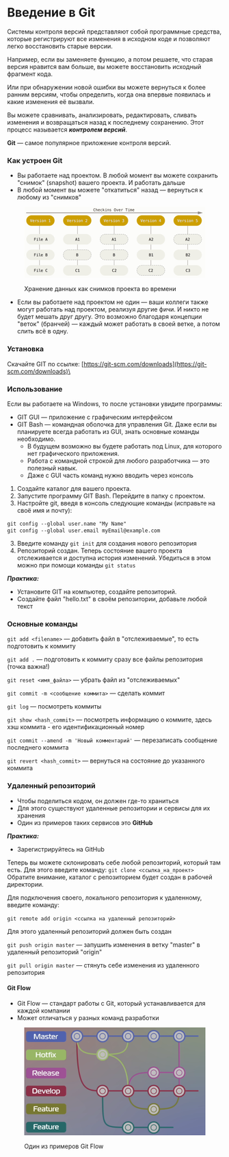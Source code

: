 # Введение в Git

Системы контроля версий представляют собой программные средства, которые регистрируют все изменения в исходном коде и позволяют легко восстановить старые версии.

Например, если вы заменяете функцию, а потом решаете, что старая версия нравится вам больше, вы можете восстановить исходный фрагмент кода.

Или при обнаружении новой ошибки вы можете вернуться к более ранним версиям, чтобы определить, когда она впервые появилась и какие изменения её вызвали.

Вы можете сравнивать, анализировать, редактировать, сливать изменения и возвращаться назад к последнему сохранению. Этот процесс называется _**контролем версий**_.

**Git** — самое популярное приложение контроля версий.

### Как устроен Git

* Вы работаете над проектом. В любой момент вы можете сохранить "снимок" (snapshot) вашего проекта. И работать дальше
* В любой момент вы можете "откатиться" назад — вернуться к любому из "снимков"

<figure><img src="../.gitbook/assets/image (7).png" alt=""><figcaption><p>Хранение данных как снимков проекта во времени</p></figcaption></figure>

* Если вы работаете над проектом не один — ваши коллеги также могут работать над проектом, реализуя другие фичи. И никто не будет мешать друг другу. Это возможно благодаря концепции "веток" (бранчей) — каждый может работать в своей ветке, а потом слить всё в одну.

### Установка

Скачайте GIT по ссылке: [https://git-scm.com/downloads](https://git-scm.com/downloads)\


### Использование

Если вы работаете на Windows, то после установки увидите программы:

* GIT GUI — приложение с графическим интерфейсом
* GIT Bash — командная оболочка для управления Git. Даже если вы планируете всегда работать из GUI, знать основные команды необходимо.&#x20;
  * В будущем возможно вы будете работать под Linux, для которого нет графического приложения.&#x20;
  * Работа с командной строкой для любого разработчика — это полезный навык.
  * Даже с GUI часть команд нужно вводить через консоль

1. Создайте каталог для вашего проекта.&#x20;
2. Запустите программу GIT Bash. Перейдите в папку с проектом.&#x20;
3. Настройте git, введя в консоль следующие команды (исправьте на своё имя и почту):&#x20;

```
git config --global user.name "My Name"
git config --global user.email myEmail@example.com
```

3. Введите команду `git init` для создания нового репозитория
4. Репозиторий создан. Теперь состояние вашего проекта отслеживается и доступна история изменений. Убедиться в этом можно при помощи команды `git status`

_**Практика:**_

* Установите GIT на компьютер, создайте репозиторий.&#x20;
* Создайте файл "hello.txt" в своём репозитории, добавьте любой текст

### Основные команды

`git add <filename>` — добавить файл в "отслеживаемые", то есть подготовить к коммиту

`git add .` — подготовить к коммиту сразу все файлы репозитория (точка важна!)

`git reset <имя_файла>` — убрать файл из "отслеживаемых"

`git commit -m <сообщение коммита>` — сделать коммит

`git log` — посмотреть коммиты

`git show <hash_commit>` — посмотреть информацию о коммите, здесь хэш коммита - его идентификационный номер

`git commit --amend -m 'Новый комментарий'` — перезаписать сообщение последнего коммита

`git revert <hash_commit>` — вернуться на состояние до указанного коммита

### Удаленный репозиторий

* Чтобы поделиться кодом, он должен где-то храниться
* Для этого существуют удаленные репозитории и сервисы для их хранения
* Один из примеров таких сервисов это **GitHub**

_**Практика:**_

* Зарегистрируйтесь на GitHub

Теперь вы можете склонировать себе любой репозиторий, который там есть. Для этого введите команду: `git clone <ссылка_на_проект>` Обратите внимание, каталог с репозиторием будет создан в рабочей директории.

Для подключения своего, локального репозитория к удаленному, введите команду:

`git remote add origin <ссылка на удаленный репозиторий>`

Для этого удаленный репозиторий должен быть создан

`git push origin master` — запушить изменения в ветку "master" в удаленный репозиторий "origin"

`git pull origin master` — стянуть себе изменения из удаленного репозитория

#### Git Flow

* Git Flow — стандарт работы с Git, который устанавливается для каждой компании
* Может отличаться у разных команд разработки

<figure><img src="../.gitbook/assets/image (6).png" alt=""><figcaption><p>Один из примеров Git Flow</p></figcaption></figure>

